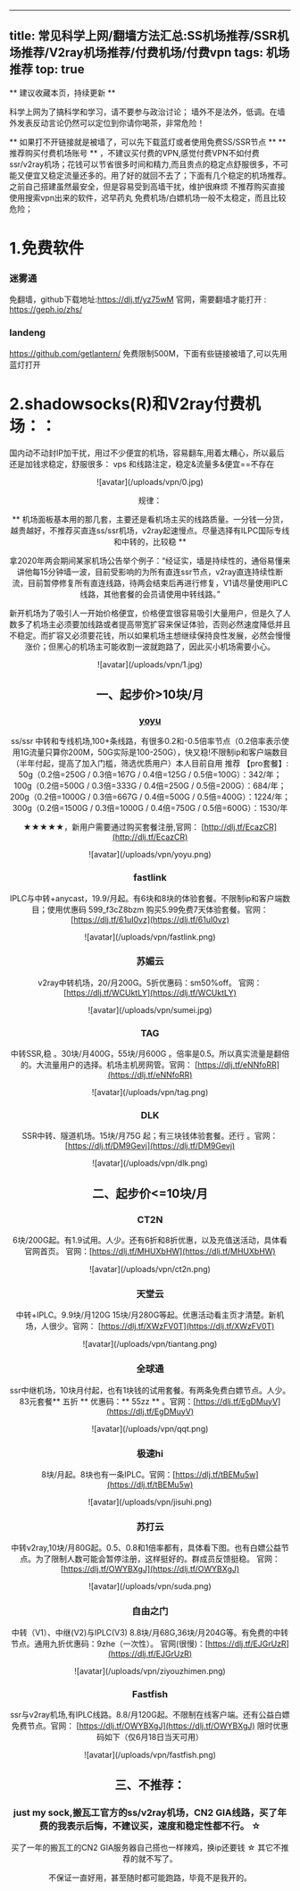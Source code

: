 
---
title: 常见科学上网/翻墙方法汇总:SS机场推荐/SSR机场推荐/V2ray机场推荐/付费机场/付费vpn
tags: 机场推荐
top: true
---

** 建议收藏本页，持续更新 **

科学上网为了搞科学和学习，请不要参与政治讨论；
墙外不是法外，低调。在墙外发表反动言论仍然可以定位到你请你喝茶，非常危险！


<!--more--> 
** 如果打不开链接就是被墙了，可以先下载蓝灯或者使用免费SS/SSR节点 **
** 推荐购买付费机场账号 ** ，不建议买付费的VPN,感觉付费VPN不如付费ssr/v2ray机场；花钱可以节省很多时间和精力,而且贵点的稳定点舒服很多，不可能又便宜又稳定流量还多的。用了好的就回不去了；下面有几个稳定的机场推荐。
之前自己搭建虽然最安全，但是容易受到高墙干扰，维护很麻烦
不推荐购买直接使用搜索vpn出来的软件，迟早药丸
免费机场/白嫖机场一般不太稳定，而且比较危险；

# 1.免费软件

### 迷雾通
免翻墙，github下载地址:https://dlj.tf/yz75wM
官网，需要翻墙才能打开 : https://geph.io/zhs/

### landeng 
https://github.com/getlantern/ 
免费限制500M，下面有些链接被墙了,可以先用蓝灯打开


# 2.shadowsocks(R)和V2ray付费机场：：

国内动不动封IP加干扰，用过不少便宜的机场，容易翻车,用着太糟心，所以最后还是加钱求稳定，舒服很多：
vps 和线路注定，稳定&流量多&便宜==不存在
<div align=center>![avatar](/uploads/vpn/0.jpg)

规律：

** 机场面板基本用的那几套，主要还是看机场主买的线路质量。一分钱一分货，越贵越好，不推荐买直连ss/ssr机场，v2ray起速慢点。尽量选择有ILPC国际专线和中转的，比较稳 **

拿2020年两会期间某家机场公告举个例子：“经证实，墙是持续性的，通俗易懂来讲他每15分钟墙一波，目前受影响的为所有直连ssr节点，v2ray直连持续性断流，目前暂停修复所有直连线路，待两会结束后再进行修复，V1请尽量使用IPLC线路，其他套餐的会员请使用中转线路。”

新开机场为了吸引人一开始价格便宜，价格便宜很容易吸引大量用户，但是久了人数多了机场主必须要加线路或者提高带宽扩容来保证体验，否则必然速度降低并且不稳定。而扩容又必须要花钱，所以如果机场主想继续保持良性发展，必然会慢慢涨价；但黑心的机场主可能收割一波就跑路了，因此买小机场需要小心。

<div align=center>![avatar](/uploads/vpn/1.jpg)

## 一、起步价>10块/月

### [yoyu](http://dlj.tf/EcazCR) 
ss/ssr 中转和专线机场,100+条线路，有很多0.2和-0.5倍率节点（0.2倍率表示使用1G流量只算你200M，50G实际是100-250G），快又稳!不限制ip和客户端数目（半年付起，提高了加入门槛，筛选优质用户）本人目前自用
推荐 【pro套餐】:
50g（0.2倍=250G / 0.3倍=167G  / 0.4倍=125G / 0.5倍=100G）：342/年；
100g（0.2倍=500G / 0.3倍=333G / 0.4倍=250G / 0.5倍=200G）：684/年；
200g（0.2倍=1000G / 0.3倍=667G / 0.4倍=500G / 0.5倍=400G）：1224/年；
300g（0.2倍=1500G / 0.3倍=1000G / 0.4倍=750G / 0.5倍=600G）：1530/年

★★★★★，新用户需要通过购买套餐注册,官网： [http://dlj.tf/EcazCR](http://dlj.tf/EcazCR)
<div align=center>![avatar](/uploads/vpn/yoyu.png)

### fastlink
IPLC与中转+anycast，19.9/月起。有6块和8块的体验套餐。不限制ip和客户端数目；使用优惠码 599_f3cZ8bzm 购买5.99免费7天体验套餐。官网： [https://dlj.tf/61uI0vz](https://dlj.tf/61uI0vz)
<div align=center>![avatar](/uploads/vpn/fastlink.png)


### 苏媚云
v2ray中转机场，20/月200G。5折优惠码：sm50%off。 官网： [https://dlj.tf/WCUktLY](https://dlj.tf/WCUktLY)
<div align=center>![avatar](/uploads/vpn/sumei.jpg)


### TAG
中转SSR,稳 。30块/月400G，55块/月600G 。倍率是0.5。所以真实流量是翻倍的。大流量用户的选择。机场主机房网管。官网： [https://dlj.tf/eNNfoRR](https://dlj.tf/eNNfoRR)
<div align=center>![avatar](/uploads/vpn/tag.png)


### DLK 
SSR中转、隧道机场。15块/月75G 起；有三块钱体验套餐。还行 。官网：[https://dlj.tf/DM9Gevj](https://dlj.tf/DM9Gevj)
<div align=center>![avatar](/uploads/vpn/dlk.png)



## 二、起步价<=10块/月


### CT2N
6块/200G起。有1.9试用。人少。还有6折和8折优惠，以及充值送活动，具体看官网首页。 官网：[https://dlj.tf/MHUXbHW](https://dlj.tf/MHUXbHW)
<div align=center>![avatar](/uploads/vpn/ct2n.png)


### 天堂云
中转+IPLC。9.9块/月120G 15块/月280G等起。优惠活动看主页才清楚。新机场，人很少。官网： [https://dlj.tf/XWzFV0T](https://dlj.tf/XWzFV0T)
<div align=center>![avatar](/uploads/vpn/tiantang.png)


### 全球通
ssr中继机场，10块月付起，也有1块钱的试用套餐。有两条免费白嫖节点。人少。83元套餐** 五折 ** 优惠码：** 55zz ** 。官网：[https://dlj.tf/EgDMuyV](https://dlj.tf/EgDMuyV)
<div align=center>![avatar](/uploads/vpn/qqt.png)


### 极速hi
8块/月起。8块也有一条IPLC。官网：[https://dlj.tf/tBEMu5w](https://dlj.tf/tBEMu5w)
<div align=center>![avatar](/uploads/vpn/jisuhi.png)



### 苏打云
中转v2ray,10块/月80G起。0.5、0.8和1倍率都有，具体看下图。也有白嫖公益节点。为了限制人数可能会暂停注册，这样挺好的。群成员反馈挺稳。 官网：[https://dlj.tf/OWYBXgJ](https://dlj.tf/OWYBXgJ)
<div align=center>![avatar](/uploads/vpn/suda.png)

### 自由之门
中转（V1）、中继(V2)与IPLC(V3)  8.8块/月68G,36块/月204G等。有免费的中转节点。通用九折优惠码：9zhe（一次性）。
官网(很慢)：[https://dlj.tf/EJGrUzR](https://dlj.tf/EJGrUzR)
<div align=center>![avatar](/uploads/vpn/ziyouzhimen.png)


###  Fastfish
ssr与v2ray机场,有IPLC线路。8.8/月120G起。不限制在线客户端。还有公益白嫖免费节点。官网： [https://dlj.tf/OWYBXgJ](https://dlj.tf/OWYBXgJ) 
限时优惠码如下（仅6月18日当天可用）
<div align=center>![avatar](/uploads/vpn/fastfish.png)


## 三、不推荐：

### just my sock,搬瓦工官方的ss/v2ray机场，CN2 GIA线路，买了年费的我表示后悔，不建议买，速度和稳定性都不行。 ☆
买了一年的搬瓦工的CN2 GIA服务器自己搭也一样辣鸡，换ip还要钱 ☆
其它不推荐的就不写了。

不保证一直好用，甚至随时都可能跑路，毕竟不是我开的。



